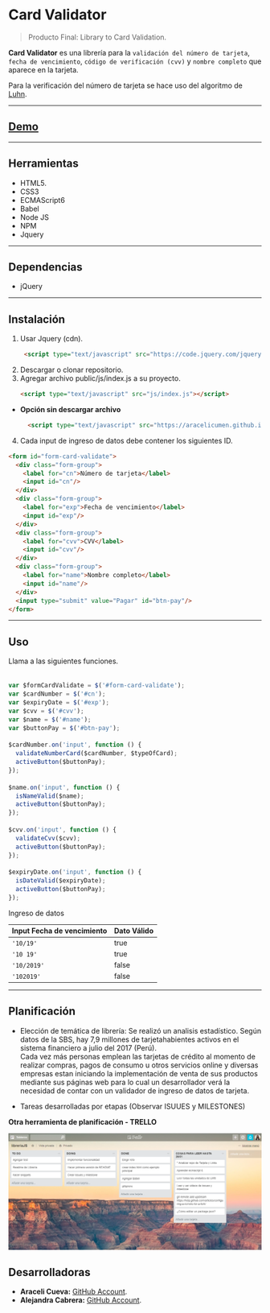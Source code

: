 # Card Validator
>Producto Final: Library to Card Validation.

**Card Validator** es una librería para la `validación del número de tarjeta`, `fecha de vencimiento`, `código de verificación (cvv)` y `nombre completo` que aparece en la tarjeta.  

Para la verificación del número de tarjeta se hace uso del algoritmo de [Luhn](https://es.wikipedia.org/wiki/Algoritmo_de_Luhn).

---
[Demo](https://aracelicumen.github.io/card-validator/public/)
---
---
## Herramientas
- HTML5.
- CSS3
- ECMAScript6
- Babel
- Node JS
- NPM 
- Jquery
---

## Dependencias
- jQuery
---
## Instalación  

1. Usar Jquery (cdn). 
   ```html
    <script type="text/javascript" src="https://code.jquery.com/jquery-3.2.1.min.js"></script>
    ```
2. Descargar o clonar repositorio.  
3. Agregar archivo public/js/index.js a su proyecto.  
    ```html
    <script type="text/javascript" src="js/index.js"></script>
    ```
* **Opción sin descargar archivo**  
  ```html
    <script type="text/javascript" src="https://aracelicumen.github.io/card-validator/public/js/index.js"></script>
    ```  

4. Cada input de ingreso de datos debe contener los siguientes ID.  

```html
<form id="form-card-validate">
  <div class="form-group">
    <label for="cn">Número de tarjeta</label>
    <input id="cn"/>
  </div>
  <div class="form-group">
    <label for="exp">Fecha de vencimiento</label>
    <input id="exp"/>
  </div>
  <div class="form-group">
    <label for="cvv">CVV</label>
    <input id="cvv"/>
  </div>
  <div class="form-group">
    <label for="name">Nombre completo</label>
    <input id="name"/>
  </div>
  <input type="submit" value="Pagar" id="btn-pay"/>
</form>
```  
---  

## Uso  

Llama a las siguientes funciones.  

```js
    
var $formCardValidate = $('#form-card-validate');
var $cardNumber = $('#cn');
var $expiryDate = $('#exp');
var $cvv = $('#cvv');
var $name = $('#name');
var $buttonPay = $('#btn-pay');

$cardNumber.on('input', function () {
  validateNumberCard($cardNumber, $typeOfCard);
  activeButton($buttonPay);
});

$name.on('input', function () {
  isNameValid($name);
  activeButton($buttonPay);
});

$cvv.on('input', function () {
  validateCvv($cvv);
  activeButton($buttonPay);
});

$expiryDate.on('input', function () {
  isDateValid($expiryDate);
  activeButton($buttonPay);
});
```  

Ingreso de datos  

| Input Fecha de vencimiento  |Dato  Válido|
| ---  |---|
| `'10/19'`      | true |
| `'10 19'`      | true      |
| `'10/2019'`    | false      |
| `'102019'`     | false     |
---


## Planificación  

* Elección de temática de librería:  Se realizó un analisis estadístico. Según datos de la SBS, hay 7,9 millones de tarjetahabientes activos en el sistema financiero a julio del 2017 (Perú).  
Cada vez más personas emplean las tarjetas de crédito al momento de realizar compras, pagos de consumo u otros servicios online y diversas empresas estan iniciando la implementación de venta de sus productos mediante sus páginas web para lo cual un desarrollador verá la necesidad de contar con un validador de ingreso de datos de tarjeta.  

* Tareas desarrolladas por etapas (Observar ISUUES y MILESTONES)


**Otra herramienta de planificación - TRELLO**

![](public/assets/img/trello.png)  
  
## Desarrolladoras

* **Araceli Cueva:** [GitHub Account](https://github.com/AraceliCumen).
* **Alejandra Cabrera:** [GitHub Account](https://github.com/AlejandraCP).  